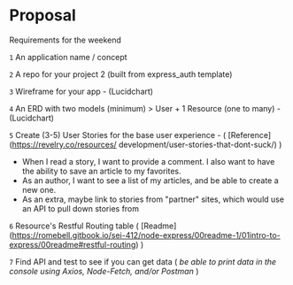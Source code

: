 # Proposal
Requirements for the weekend

`1` An application name / concept 

`2` A repo for your project 2 (built from express_auth template)

`3` Wireframe for your app - (Lucidchart)

`4` An ERD with two models (minimum) > User + 1 Resource (one to many) - (Lucidchart)

`5` Create (3-5) User Stories for the base user experience - ( [Reference] (https://revelry.co/resources/
development/user-stories-that-dont-suck/) )

- When I read a story, I want to provide a comment. I also want to have the ability to save an article to my favorites.
- As an author, I want to see a list of my articles, and be able to create a new one.
- As an extra, maybe link to stories from "partner" sites, which would use an API to pull down stories from 

`6` Resource's Restful Routing table ( [Readme] (https://romebell.gitbook.io/sei-412/node-express/00readme-1/01intro-to-express/00readme#restful-routing) )

`7` Find API and test to see if you can get data ( *be able to print data in the console using Axios, Node-Fetch, and/or Postman* )